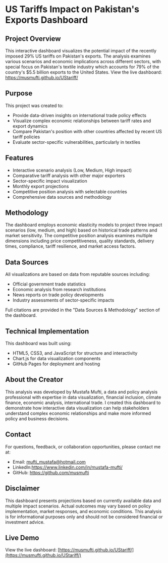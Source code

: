 # US Tariffs Impact on Pakistan's Exports Dashboard

## Project Overview
This interactive dashboard visualizes the potential impact of the recently imposed 29% US tariffs on Pakistan's exports. The analysis examines various scenarios and economic implications across different sectors, with special focus on Pakistan's textile industry which accounts for 79% of the country's $5.5 billion exports to the United States.
View the live dashboard: https://musmufti.github.io/UStariff/

## Purpose
This project was created to:
- Provide data-driven insights on international trade policy effects
- Visualize complex economic relationships between tariff rates and export dynamics
- Compare Pakistan's position with other countries affected by recent US tariff policies
- Evaluate sector-specific vulnerabilities, particularly in textiles

## Features
- Interactive scenario analysis (Low, Medium, High impact)
- Comparative tariff analysis with other major exporters
- Sector-specific impact visualization
- Monthly export projections
- Competitive position analysis with selectable countries
- Comprehensive data sources and methodology

## Methodology
The dashboard employs economic elasticity models to project three impact scenarios (low, medium, and high) based on historical trade patterns and market sensitivity. The competitive position analysis examines multiple dimensions including price competitiveness, quality standards, delivery times, compliance, tariff resilience, and market access factors.

## Data Sources
All visualizations are based on data from reputable sources including:
- Official government trade statistics
- Economic analysis from research institutions
- News reports on trade policy developments
- Industry assessments of sector-specific impacts

Full citations are provided in the "Data Sources & Methodology" section of the dashboard.

## Technical Implementation
This dashboard was built using:
- HTML5, CSS3, and JavaScript for structure and interactivity
- Chart.js for data visualization components
- GitHub Pages for deployment and hosting

## About the Creator
This analysis was developed by Mustafa Mufti, a data and policy analysis professional with expertise in  data visualization, financial inclusion, climate finance, economic analysis, international trade. I created this dashboard to demonstrate how interactive data visualization can help stakeholders understand complex economic relationships and make more informed policy and business decisions.

## Contact
For questions, feedback, or collaboration opportunities, please contact me at:
- Email: mufti_mustafa@hotmail.com
- LinkedIn:https://www.linkedin.com/in/mustafa-mufti/
- GitHub: https://github.com/musmufti

## Disclaimer
This dashboard presents projections based on currently available data and multiple impact scenarios. Actual outcomes may vary based on policy implementation, market responses, and economic conditions. This analysis is for informational purposes only and should not be considered financial or investment advice.

## Live Demo
View the live dashboard: [https://musmufti.github.io/UStariff/](https://musmufti.github.io/UStariff/)
